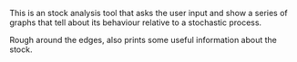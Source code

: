 This is an stock analysis tool that asks the user input and show a series of graphs that tell about its behaviour relative to a stochastic process.

Rough around the edges, also prints some useful information about the stock.
